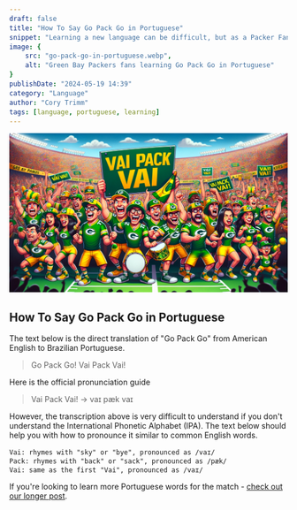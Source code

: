 ```yaml
---
draft: false
title: "How To Say Go Pack Go in Portuguese"
snippet: "Learning a new language can be difficult, but as a Packer Fan, there is one phrase you should know."
image: {
    src: "go-pack-go-in-portuguese.webp",
    alt: "Green Bay Packers fans learning Go Pack Go in Portuguese"
}
publishDate: "2024-05-19 14:39"
category: "Language"
author: "Cory Trimm"
tags: [language, portuguese, learning]
---
```


![Photo of an AI generated group of Packers fans cheering Vai Pack Vai](../../../assets/go-pack-go-in-portuguese.webp)

## How To Say Go Pack Go in Portuguese

The text below is the direct translation of "Go Pack Go" from American English to Brazilian Portuguese. 

> Go Pack Go!
> Vai Pack Vai!

Here is the official pronunciation guide
> Vai Pack Vai! → vaɪ pæk vaɪ

However, the transcription above is very difficult to understand if you don't understand the International Phonetic Alphabet (IPA). The text below should help you with how to pronounce it similar to common English words.

```
Vai: rhymes with "sky" or "bye", pronounced as /vaɪ/
Pack: rhymes with "back" or "sack", pronounced as /pæk/
Vai: same as the first "Vai", pronounced as /vaɪ/
```

If you're looking to learn more Portuguese words for the match - [check out our longer post](/blog/brazilian-portuguese-phrases-for-americans/).
